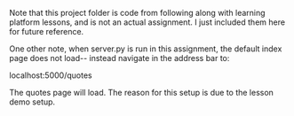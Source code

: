 Note that this project folder is code from following along with learning platform lessons, and is not an actual assignment. I just included them here for future reference. 

One other note, when server.py is run in this assignment, the default index page does not load-- instead navigate in the address bar to:

localhost:5000/quotes 

The quotes page will load. The reason for this setup is due to the lesson demo setup.